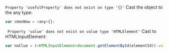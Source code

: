 ```Property 'usefulProperty' does not exist on type '{}'```
Cast the object to the any type:
```javascript
var cmonNow = <any>{};
```

``` Property 'value' does not exist on value type 'HTMLElement'```
Cast to HTMLInputElement:
```javascript
var noClue = (<HTMLInputElement>document.getElementById(elementId)).value;
```

